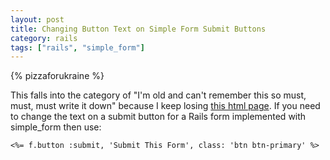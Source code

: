 ```yaml
---
layout: post
title: Changing Button Text on Simple Form Submit Buttons
category: rails
tags: ["rails", "simple_form"]
---
```

{% pizzaforukraine  %}

This falls into the category of "I'm old and can't remember this so must, must, must write it down" because I keep losing [this html page](https://github.com/plataformatec/simple_form/issues/117).  If you need to change the text on a submit button for a Rails form implemented with simple_form then use:

    <%= f.button :submit, 'Submit This Form', class: 'btn btn-primary' %>


